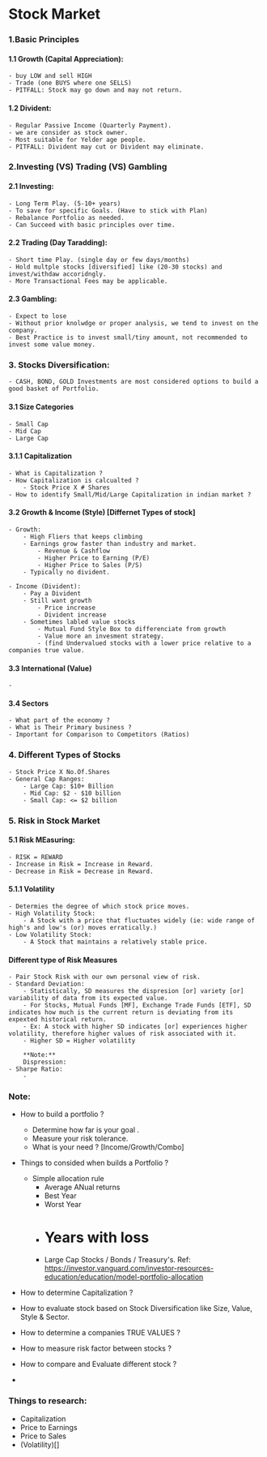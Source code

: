 # Stock Market 

### 1.Basic Principles
#### 1.1 Growth (Capital Appreciation):
	- buy LOW and sell HIGH
	- Trade (one BUYS where one SELLS)
	- PITFALL: Stock may go down and may not return.
	
#### 1.2 Divident:
	- Regular Passive Income (Quarterly Payment).
	- we are consider as stock owner.
	- Most suitable for Yelder age people.
	- PITFALL: Divident may cut or Divident may eliminate.

### 2.Investing (VS) Trading (VS) Gambling

#### 2.1 Investing:
	- Long Term Play. (5-10+ years)
	- To save for specific Goals. (Have to stick with Plan)
	- Rebalance Portfolio as needed.
	- Can Succeed with basic principles over time.

#### 2.2 Trading (Day Taradding):
	- Short time Play. (single day or few days/months)
	- Hold multple stocks [diversified] like (20-30 stocks) and invest/withdaw accoridngly.
	- More Transactional Fees may be applicable.

#### 2.3 Gambling:
	- Expect to lose
	- Without prior knolwdge or proper analysis, we tend to invest on the company.
	- Best Practice is to invest small/tiny amount, not recommended to invest some value money.

### 3. Stocks Diversification:
	- CASH, BOND, GOLD Investments are most considered options to build a good basket of Portfolio.

#### 3.1 Size Categories
	- Small Cap
	- Mid Cap
	- Large Cap
	
#### 3.1.1 Capitalization
	- What is Capitalization ?
	- How Capitalization is calcualted ?
		- Stock Price X # Shares
	- How to identify Small/Mid/Large Capitalization in indian market ?

#### 3.2 Growth & Income (Style) [Differnet Types of stock]
	- Growth:
		- High Fliers that keeps climbing
		- Earnings grow faster than industry and market.
			- Revenue & Cashflow
			- Higher Price to Earning (P/E) 
			- Higher Price to Sales (P/S)
		- Typically no divident.
	
	- Income (Divident): 
		- Pay a Divident
		- Still want growth
			- Price increase
			- Divident increase
		- Sometimes labled value stocks
			- Mutual Fund Style Box to differenciate from growth
			- Value more an invesment strategy.
			- (find Undervalued stocks with a lower price relative to a companies true value.

#### 3.3 International (Value)
	- 

#### 3.4 Sectors
	- What part of the economy ?
	- What is Their Primary business ?
	- Important for Comparison to Competitors (Ratios)
### 4. Different Types of Stocks
	- Stock Price X No.Of.Shares
	- General Cap Ranges:
		- Large Cap: $10+ Billion
		- Mid Cap: $2 - $10 billion
		- Small Cap: <= $2 billion
		
### 5. Risk in Stock Market

#### 5.1 Risk MEasuring:
	- RISK = REWARD
	- Increase in Risk = Increase in Reward.
	- Decrease in Risk = Decrease in Reward.

#### 5.1.1 Volatility
	- Determies the degree of which stock price moves.
	- High Volatility Stock:
		- A Stock with a price that fluctuates widely (ie: wide range of high's and low's (or) moves erratically.)
	- Low Volatility Stock:
		- A Stock that maintains a relatively stable price.

#### Different type of Risk Measures
	- Pair Stock Risk with our own personal view of risk.
	- Standard Deviation:
		- Statistically, SD measures the dispresion [or] variety [or] variability of data from its expected value.
		- For Stocks, Mutual Funds [MF], Exchange Trade Funds [ETF], SD indicates how much is the current return is deviating from its expexted historical return.
		- Ex: A stock with higher SD indicates [or] experiences higher volatility, therefore higher values of risk associated with it.
		- Higher SD = Higher volatility

		**Note:**
		Dispression: 
	- Sharpe Ratio:
		- 
### Note:
- How to build a portfolio ?
	- Determine how far is your goal .
	- Measure your risk tolerance. 
	- What is your need ? [Income/Growth/Combo]

- Things to consided when builds a Portfolio ?
	- Simple allocation rule
		- Average ANual returns
		- Best Year
		- Worst Year
		- # Years with loss
		- Large Cap Stocks / Bonds / Treasury's.
	Ref: https://investor.vanguard.com/investor-resources-education/education/model-portfolio-allocation

- How to determine Capitalization ?
- How to evaluate stock based on Stock Diversification like Size, Value, Style & Sector.
- How to determine a companies TRUE VALUES ?
- How to measure risk factor between stocks ?
- How to compare and Evaluate different stock ?
- 


### Things to research:
- Capitalization
- Price to Earnings
- Price to Sales
- (Volatility)[]